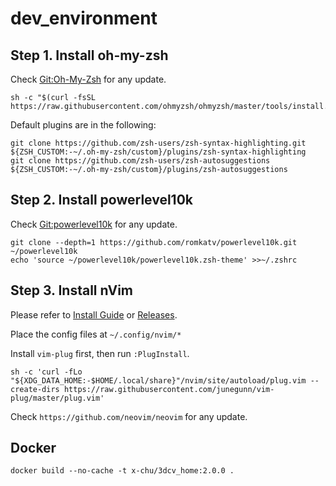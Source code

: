 # dev_environment

## Step 1. Install oh-my-zsh

Check [Git:Oh-My-Zsh](https://github.com/ohmyzsh/ohmyzsh) for any update.
```
sh -c "$(curl -fsSL https://raw.githubusercontent.com/ohmyzsh/ohmyzsh/master/tools/install.sh)"
```

Default plugins are in the following:

```
git clone https://github.com/zsh-users/zsh-syntax-highlighting.git ${ZSH_CUSTOM:-~/.oh-my-zsh/custom}/plugins/zsh-syntax-highlighting
git clone https://github.com/zsh-users/zsh-autosuggestions ${ZSH_CUSTOM:-~/.oh-my-zsh/custom}/plugins/zsh-autosuggestions
```

## Step 2. Install powerlevel10k

Check [Git:powerlevel10k](https://github.com/romkatv/powerlevel10k?tab=readme-ov-file#installation) for any update.
```
git clone --depth=1 https://github.com/romkatv/powerlevel10k.git ~/powerlevel10k
echo 'source ~/powerlevel10k/powerlevel10k.zsh-theme' >>~/.zshrc
```

## Step 3. Install nVim

Please refer to [Install Guide](https://github.com/neovim/neovim/wiki/Installing-Neovim) or [Releases](https://github.com/neovim/neovim/releases/).

Place the config files at ```~/.config/nvim/*```

Install ```vim-plug``` first, then run ```:PlugInstall```.
``` 
sh -c 'curl -fLo "${XDG_DATA_HOME:-$HOME/.local/share}"/nvim/site/autoload/plug.vim --create-dirs https://raw.githubusercontent.com/junegunn/vim-plug/master/plug.vim'
```

Check ```https://github.com/neovim/neovim``` for any update.


## Docker
```docker build --no-cache -t x-chu/3dcv_home:2.0.0 .```
